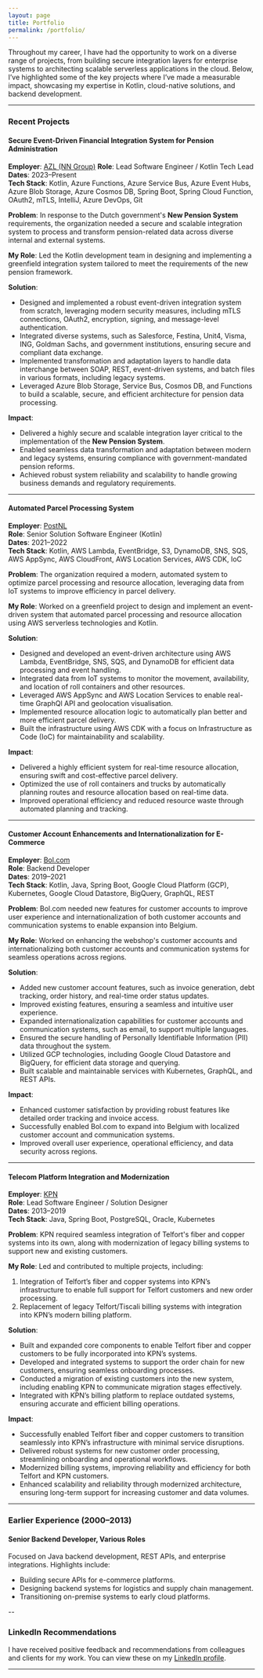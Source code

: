 ```yaml
---
layout: page
title: Portfolio
permalink: /portfolio/
---
```


Throughout my career, I have had the opportunity to work on a diverse range of projects, from building secure integration layers for enterprise systems to architecting scalable serverless applications in the cloud. Below, I’ve highlighted some of the key projects where I’ve made a measurable impact, showcasing my expertise in Kotlin, cloud-native solutions, and backend development.

---

### **Recent Projects**

#### **Secure Event-Driven Financial Integration System for Pension Administration**
**Employer**: [AZL (NN Group)](https://www.azl.eu/) 
**Role**: Lead Software Engineer / Kotlin Tech Lead  
**Dates**: 2023–Present  
**Tech Stack**: Kotlin, Azure Functions, Azure Service Bus, Azure Event Hubs, Azure Blob Storage, Azure Cosmos DB, Spring Boot, Spring Cloud Function, OAuth2, mTLS, IntelliJ, Azure DevOps, Git

**Problem**: In response to the Dutch government's **New Pension System** requirements, the organization needed a secure and scalable integration system to process and transform pension-related data across diverse internal and external systems.

**My Role**: Led the Kotlin development team in designing and implementing a greenfield integration system tailored to meet the requirements of the new pension framework.

**Solution**:
- Designed and implemented a robust event-driven integration system from scratch, leveraging modern security measures, including mTLS connections, OAuth2, encryption, signing, and message-level authentication.
- Integrated diverse systems, such as Salesforce, Festina, Unit4, Visma, ING, Goldman Sachs, and government institutions, ensuring secure and compliant data exchange.
- Implemented transformation and adaptation layers to handle data interchange between SOAP, REST, event-driven systems, and batch files in various formats, including legacy systems.
- Leveraged Azure Blob Storage, Service Bus, Cosmos DB, and Functions to build a scalable, secure, and efficient architecture for pension data processing.

**Impact**:
- Delivered a highly secure and scalable integration layer critical to the implementation of the **New Pension System**.
- Enabled seamless data transformation and adaptation between modern and legacy systems, ensuring compliance with government-mandated pension reforms.
- Achieved robust system reliability and scalability to handle growing business demands and regulatory requirements.

---

#### **Automated Parcel Processing System**
**Employer**: [PostNL](https://www.postnl.nl/)  
**Role**: Senior Solution Software Engineer (Kotlin)  
**Dates**: 2021–2022  
**Tech Stack**: Kotlin, AWS Lambda, EventBridge, S3, DynamoDB, SNS, SQS, AWS AppSync, AWS CloudFront, AWS Location Services, AWS CDK, IoC

**Problem**: The organization required a modern, automated system to optimize parcel processing and resource allocation, leveraging data from IoT systems to improve efficiency in parcel delivery.

**My Role**: Worked on a greenfield project to design and implement an event-driven system that automated parcel processing and resource allocation using AWS serverless technologies and Kotlin.

**Solution**:
- Designed and developed an event-driven architecture using AWS Lambda, EventBridge, SNS, SQS, and DynamoDB for efficient data processing and event handling.
- Integrated data from IoT systems to monitor the movement, availability, and location of roll containers and other resources.
- Leveraged AWS AppSync and AWS Location Services to enable real-time GraphQl API and geolocation visualisation.
- Implemented resource allocation logic to automatically plan better and more efficient parcel delivery.
- Built the infrastructure using AWS CDK with a focus on Infrastructure as Code (IoC) for maintainability and scalability.

**Impact**:
- Delivered a highly efficient system for real-time resource allocation, ensuring swift and cost-effective parcel delivery.
- Optimized the use of roll containers and trucks by automatically planning routes and resource allocation based on real-time data.
- Improved operational efficiency and reduced resource waste through automated planning and tracking.

---

#### **Customer Account Enhancements and Internationalization for E-Commerce**
**Employer**: [Bol.com](https://www.bol.com/)  
**Role**: Backend Developer  
**Dates**: 2019–2021  
**Tech Stack**: Kotlin, Java, Spring Boot, Google Cloud Platform (GCP), Kubernetes, Google Cloud Datastore, BigQuery, GraphQL, REST

**Problem**: Bol.com needed new features for customer accounts to improve user experience and internationalization of both customer accounts and communication systems to enable expansion into Belgium.

**My Role**: Worked on enhancing the webshop's customer accounts and internationalizing both customer accounts and communication systems for seamless operations across regions.

**Solution**:
- Added new customer account features, such as invoice generation, debt tracking, order history, and real-time order status updates.
- Improved existing features, ensuring a seamless and intuitive user experience.
- Expanded internationalization capabilities for customer accounts and communication systems, such as email, to support multiple languages.
- Ensured the secure handling of Personally Identifiable Information (PII) data throughout the system.
- Utilized GCP technologies, including Google Cloud Datastore and BigQuery, for efficient data storage and querying.
- Built scalable and maintainable services with Kubernetes, GraphQL, and REST APIs.

**Impact**:
- Enhanced customer satisfaction by providing robust features like detailed order tracking and invoice access.
- Successfully enabled Bol.com to expand into Belgium with localized customer account and communication systems.
- Improved overall user experience, operational efficiency, and data security across regions.

---

#### **Telecom Platform Integration and Modernization**
**Employer**: [KPN](https://www.kpn.com/)  
**Role**: Lead Software Engineer / Solution Designer  
**Dates**: 2013–2019  
**Tech Stack**: Java, Spring Boot, PostgreSQL, Oracle, Kubernetes

**Problem**: KPN required seamless integration of Telfort's fiber and copper systems into its own, along with modernization of legacy billing systems to support new and existing customers.

**My Role**: Led and contributed to multiple projects, including:
1. Integration of Telfort’s fiber and copper systems into KPN’s infrastructure to enable full support for Telfort customers and new order processing.
2. Replacement of legacy Telfort/Tiscali billing systems with integration into KPN’s modern billing platform.

**Solution**:
- Built and expanded core components to enable Telfort fiber and copper customers to be fully incorporated into KPN’s systems.
- Developed and integrated systems to support the order chain for new customers, ensuring seamless onboarding processes.
- Conducted a migration of existing customers into the new system, including enabling KPN to communicate migration stages effectively.
- Integrated with KPN’s billing platform to replace outdated systems, ensuring accurate and efficient billing operations.

**Impact**:
- Successfully enabled Telfort fiber and copper customers to transition seamlessly into KPN’s infrastructure with minimal service disruptions.
- Delivered robust systems for new customer order processing, streamlining onboarding and operational workflows.
- Modernized billing systems, improving reliability and efficiency for both Telfort and KPN customers.
- Enhanced scalability and reliability through modernized architecture, ensuring long-term support for increasing customer and data volumes.

---

### **Earlier Experience (2000–2013)**

#### **Senior Backend Developer**, Various Roles
Focused on Java backend development, REST APIs, and enterprise integrations. Highlights include:
- Building secure APIs for e-commerce platforms.
- Designing backend systems for logistics and supply chain management.
- Transitioning on-premise systems to early cloud platforms.

--

### **LinkedIn Recommendations**

I have received positive feedback and recommendations from colleagues and clients for my work. You can view these on my [LinkedIn profile](https://www.linkedin.com/in/elena-van-engelen-maslova/).

---
